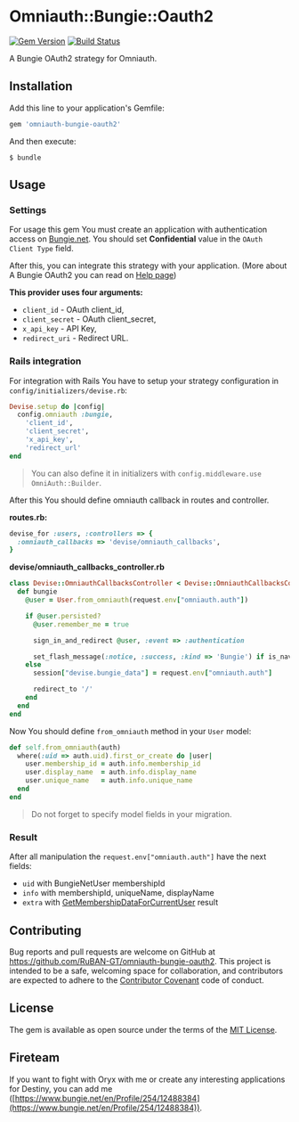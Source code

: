 # Omniauth::Bungie::Oauth2

[![Gem Version](https://badge.fury.io/rb/omniauth-bungie-oauth2.svg)](https://badge.fury.io/rb/omniauth-bungie-oauth2)
[![Build Status](https://travis-ci.org/RuBAN-GT/omniauth-bungie-oauth2.svg?branch=master)](https://travis-ci.org/RuBAN-GT/omniauth-bungie-oauth2)

A Bungie OAuth2 strategy for Omniauth.

## Installation

Add this line to your application's Gemfile:

~~~~ruby
gem 'omniauth-bungie-oauth2'
~~~~

And then execute:

    $ bundle

## Usage

### Settings

For usage this gem You must create an application with authentication access on [Bungie.net](https://www.bungie.net/en/application).
You should set **Confidential** value in the `OAuth Client Type` field.

After this, you can integrate this strategy with your application. (More about A Bungie OAuth2 you can read on [Help page](https://www.bungie.net/en/Help/Article/45481))

**This provider uses four arguments:**

* `client_id` - OAuth client_id,
* `client_secret` - OAuth client_secret,
* `x_api_key` - API Key,
* `redirect_uri` - Redirect URL.

### Rails integration

For integration with Rails You have to setup your strategy configuration in `config/initializers/devise.rb`:

~~~~ruby
Devise.setup do |config|
  config.omniauth :bungie,
    'client_id',
    'client_secret',
    'x_api_key',
    'redirect_url'
end
~~~~

> You can also define it in initializers with `config.middleware.use OmniAuth::Builder`.

After this You should define omniauth callback in routes and controller.

**routes.rb:**

~~~~ruby
devise_for :users, :controllers => {
  :omniauth_callbacks => 'devise/omniauth_callbacks',
}
~~~~

**devise/omniauth_callbacks_controller.rb**

~~~~ruby
class Devise::OmniauthCallbacksController < Devise::OmniauthCallbacksController
  def bungie
    @user = User.from_omniauth(request.env["omniauth.auth"])

    if @user.persisted?
      @user.remember_me = true

      sign_in_and_redirect @user, :event => :authentication

      set_flash_message(:notice, :success, :kind => 'Bungie') if is_navigational_format?
    else
      session["devise.bungie_data"] = request.env["omniauth.auth"]

      redirect_to '/'
    end
  end
end
~~~~

Now You should define `from_omniauth` method in your `User` model:

~~~~ruby
def self.from_omniauth(auth)
  where(:uid => auth.uid).first_or_create do |user|
    user.membership_id = auth.info.membership_id
    user.display_name  = auth.info.display_name
    user.unique_name   = auth.info.unique_name
  end
end
~~~~

> Do not forget to specify model fields in your migration.

### Result

After all manipulation the `request.env["omniauth.auth"]` have the next fields:

* `uid` with BungieNetUser membershipId
* `info` with membershipId, uniqueName, displayName
* `extra` with [GetMembershipDataForCurrentUser](https://destinydevs.github.io/BungieNetPlatform/docs/UserService/GetMembershipDataForCurrentUser) result

## Contributing

Bug reports and pull requests are welcome on GitHub at https://github.com/RuBAN-GT/omniauth-bungie-oauth2. This project is intended to be a safe, welcoming space for collaboration, and contributors are expected to adhere to the [Contributor Covenant](http://contributor-covenant.org) code of conduct.

## License

The gem is available as open source under the terms of the [MIT License](http://opensource.org/licenses/MIT).

## Fireteam

If you want to fight with Oryx with me or create any interesting applications for Destiny, you can add me ([https://www.bungie.net/en/Profile/254/12488384](https://www.bungie.net/en/Profile/254/12488384)).
